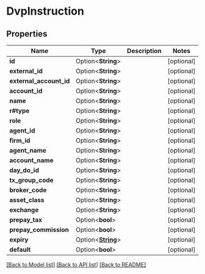 # DvpInstruction

## Properties

Name | Type | Description | Notes
------------ | ------------- | ------------- | -------------
**id** | Option<**String**> |  | [optional]
**external_id** | Option<**String**> |  | [optional]
**external_account_id** | Option<**String**> |  | [optional]
**account_id** | Option<**String**> |  | [optional]
**name** | Option<**String**> |  | [optional]
**r#type** | Option<**String**> |  | [optional]
**role** | Option<**String**> |  | [optional]
**agent_id** | Option<**String**> |  | [optional]
**firm_id** | Option<**String**> |  | [optional]
**agent_name** | Option<**String**> |  | [optional]
**account_name** | Option<**String**> |  | [optional]
**day_do_id** | Option<**String**> |  | [optional]
**tx_group_code** | Option<**String**> |  | [optional]
**broker_code** | Option<**String**> |  | [optional]
**asset_class** | Option<**String**> |  | [optional]
**exchange** | Option<**String**> |  | [optional]
**prepay_tax** | Option<**bool**> |  | [optional]
**prepay_commission** | Option<**bool**> |  | [optional]
**expiry** | Option<[**String**](string.md)> |  | [optional]
**default** | Option<**bool**> |  | [optional]

[[Back to Model list]](../README.md#documentation-for-models) [[Back to API list]](../README.md#documentation-for-api-endpoints) [[Back to README]](../README.md)
